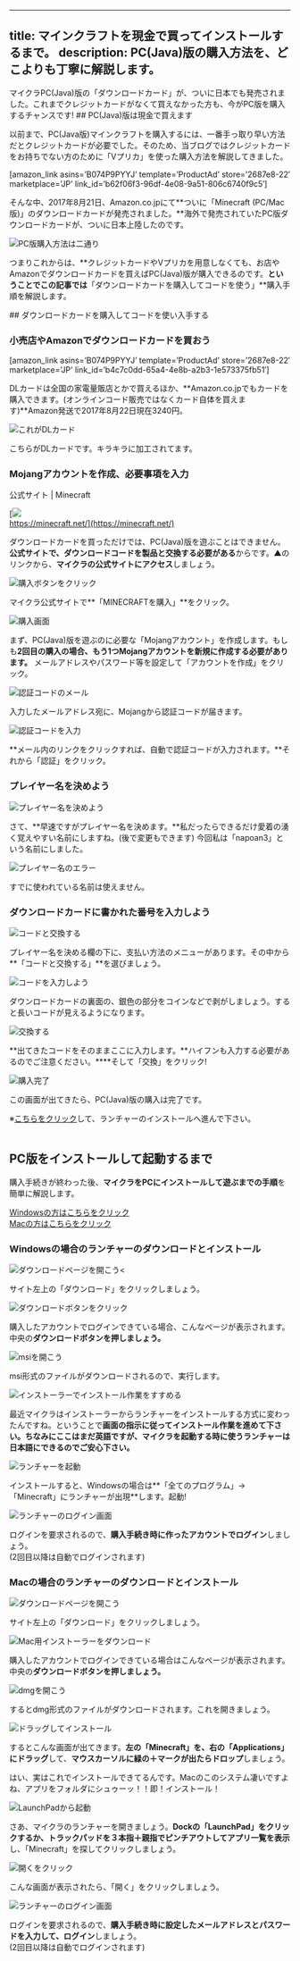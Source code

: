
---
title: マインクラフトを現金で買ってインストールするまで。
description: PC(Java)版の購入方法を、どこよりも丁寧に解説します。
---

マイクラPC(Java)版の「ダウンロードカード」が、ついに日本でも発売されました。これまでクレジットカードがなくて買えなかった方も、今がPC版を購入するチャンスです! ## PC(Java)版は現金で買えます

以前まで、PC(Java版)マインクラフトを購入するには、一番手っ取り早い方法だとクレジットカードが必要でした。そのため、当ブログではクレジットカードをお持ちでない方のために「Vプリカ」を使った購入方法を解説してきました。

\[amazon\_link asins=’B074P9PYYJ’ template=’ProductAd’ store=’2687e8-22′ marketplace=’JP’ link\_id=’b62f06f3-96df-4e08-9a51-806c6740f9c5′\]

そんな中、2017年8月21日、Amazon.co.jpにて**ついに「Minecraft (PC/Mac 版)」のダウンロードカードが発売されました。**海外で発売されていたPC版ダウンロードカードが、ついに日本上陸したのです。

![PC版購入方法は二通り](https://cdn-ak.f.st-hatena.com/images/fotolife/s/sasigume/20210208/20210208090919.png)

つまりこれからは、**クレジットカードやVプリカを用意しなくても、お店やAmazonでダウンロードカードを買えばPC(Java)版が購入できるのです。**ということでこの記事では**「ダウンロードカードを購入してコードを使う」**購入手順を解説します。

\## ダウンロードカードを購入してコードを使い入手する

### 小売店やAmazonでダウンロードカードを買おう

\[amazon\_link asins=’B074P9PYYJ’ template=’ProductAd’ store=’2687e8-22′ marketplace=’JP’ link\_id=’b4c7c0dd-65a4-4e8b-a2b3-1e573375fb51′\]

DLカードは全国の家電量販店とかで買えるほか、**Amazon.co.jpでもカードを購入できます。(オンラインコード販売ではなくカード自体を買えます)**Amazon発送で2017年8月22日現在3240円。

![これがDLカード](https://cdn-ak.f.st-hatena.com/images/fotolife/s/sasigume/20210208/20210208110425.jpg)

こちらがDLカードです。キラキラに加工されてます。

### Mojangアカウントを作成、必要事項を入力

公式サイト | Minecraft

[![](https://www.napoan.com/wp-content/uploads/2017/08/bandicam-2017-08-22-20-51-11-215_cycpnq.jfif)  
https://minecraft.net/](https://minecraft.net/)

ダウンロードカードを買っただけでは、PC(Java)版を遊ぶことはできません。**公式サイトで、ダウンロードコードを製品と交換する必要がある**からです。▲のリンクから、**マイクラの公式サイトにアクセス**しましょう。

![購入ボタンをクリック](https://cdn-ak.f.st-hatena.com/images/fotolife/s/sasigume/20210208/20210208113900.png)

マイクラ公式サイトで**「MINECRAFTを購入」**をクリック。

![購入画面](https://cdn-ak.f.st-hatena.com/images/fotolife/s/sasigume/20210208/20210208113904.png)

まず、PC(Java)版を遊ぶのに必要な「Mojangアカウント」を作成します。もしも**2回目の購入の場合、もう1つMojangアカウントを新規に作成する必要があります。** メールアドレスやパスワード等を設定して「アカウントを作成」をクリック。

![認証コードのメール](https://cdn-ak.f.st-hatena.com/images/fotolife/s/sasigume/20210208/20210208113910.png)

入力したメールアドレス宛に、Mojangから認証コードが届きます。

![認証コードを入力](https://cdn-ak.f.st-hatena.com/images/fotolife/s/sasigume/20210208/20210208113913.png)

**メール内のリンクをクリックすれば、自動で認証コードが入力されます。**それから「認証」をクリック。

### プレイヤー名を決めよう

![プレイヤー名を決めよう](https://cdn-ak.f.st-hatena.com/images/fotolife/s/sasigume/20210208/20210208105737.jpg)

さて、**早速ですがプレイヤー名を決めます。**私だったらできるだけ愛着の湧く覚えやすい名前にしますね。(後で変更もできます) 今回私は「napoan3」という名前にしました。

![プレイヤー名のエラー](https://cdn-ak.f.st-hatena.com/images/fotolife/s/sasigume/20210208/20210208113917.png)

すでに使われている名前は使えません。

### ダウンロードカードに書かれた番号を入力しよう

![コードと交換する](https://cdn-ak.f.st-hatena.com/images/fotolife/s/sasigume/20210208/20210208102245.png)

プレイヤー名を決める欄の下に、支払い方法のメニューがあります。その中から**「コードと交換する」**を選びましょう。

![コードを入力しよう](https://cdn-ak.f.st-hatena.com/images/fotolife/s/sasigume/20210208/20210208110430.jpg)

ダウンロードカードの裏面の、銀色の部分をコインなどで剥がしましょう。すると長いコードが見えるようになります。

![交換する](https://cdn-ak.f.st-hatena.com/images/fotolife/s/sasigume/20210208/20210208105821.jpg)

**出てきたコードをそのままここに入力します。**ハイフンも入力する必要があるのでご注意ください。****そして「交換」をクリック!

![購入完了](https://cdn-ak.f.st-hatena.com/images/fotolife/s/sasigume/20210208/20210208114146.jpg)

この画面が出てきたら、PC(Java)版の購入は完了です。

※[こちらをクリック](#launch)して、ランチャーのインストールへ進んで下さい。  
 

## PC版をインストールして起動するまで

購入手続きが終わった後、**マイクラをPCにインストールして遊ぶまでの手順**を簡単に解説します。

[Windowsの方はこちらをクリック](#inst-win)  
[Macの方はこちらをクリック](#inst-mac)

### Windowsの場合のランチャーのダウンロードとインストール

![ダウンロードページを開こう](https://cdn-ak.f.st-hatena.com/images/fotolife/s/sasigume/20210208/20210208121910.png)<

サイト左上の「ダウンロード」をクリックしましょう。

![ダウンロードボタンをクリック](https://cdn-ak.f.st-hatena.com/images/fotolife/s/sasigume/20210208/20210208102352.png)

購入したアカウントでログインできている場合、こんなページが表示されます。中央の**ダウンロードボタンを押しましょう。**

![msiを開こう](https://cdn-ak.f.st-hatena.com/images/fotolife/s/sasigume/20210208/20210208114149.jpg)

msi形式のファイルがダウンロードされるので、実行します。

![インストーラーでインストール作業をすすめる](https://cdn-ak.f.st-hatena.com/images/fotolife/s/sasigume/20210208/20210208154119.jpg)

最近マイクラはインストーラーからランチャーをインストールする方式に変わったんですね。ということで**画面の指示に従ってインストール作業を進めて下さい。**ちなみにここはまだ英語ですが、マイクラを起動する時に使う**ランチャーは日本語にできるのでご安心下さい。**

![ランチャーを起動](https://cdn-ak.f.st-hatena.com/images/fotolife/s/sasigume/20210208/20210208144126.jpg)

インストールすると、Windowsの場合は**「全てのプログラム」→「Minecraft」にランチャーが出現**します。起動!

![ランチャーのログイン画面](https://cdn-ak.f.st-hatena.com/images/fotolife/s/sasigume/20210208/20210208112932.png)

ログインを要求されるので、**購入手続き時に作ったアカウントでログイン**しましょう。  
(2回目以降は自動でログインされます)

### Macの場合のランチャーのダウンロードとインストール

![ダウンロードページを開こう](https://cdn-ak.f.st-hatena.com/images/fotolife/s/sasigume/20210208/20210208121910.png)

サイト左上の「ダウンロード」をクリックしましょう。

![Mac用インストーラーをダウンロード](https://cdn-ak.f.st-hatena.com/images/fotolife/s/sasigume/20210208/20210208091041.png)

購入したアカウントでログインできている場合はこんなページが表示されます。中央の**ダウンロードボタンを押しましょう。**

![dmgを開こう](https://cdn-ak.f.st-hatena.com/images/fotolife/s/sasigume/20210208/20210208093553.png)

するとdmg形式のファイルがダウンロードされます。これを開きましょう。

![ドラッグしてインストール](https://cdn-ak.f.st-hatena.com/images/fotolife/s/sasigume/20210208/20210208092154.png)

するとこんな画面が出てきます。**左の「Minecraft」を、右の「Applications」にドラッグ**して、**マウスカーソルに緑の＋マークが出たらドロップ**しましょう。

はい、実はこれでインストールできてるんです。Macのこのシステム凄いですよね、アプリをフォルダにシュゥーッ！！即！インストール！

![LaunchPadから起動](https://cdn-ak.f.st-hatena.com/images/fotolife/s/sasigume/20210208/20210208092158.png)

さあ、マイクラのランチャーを開きましょう。**Dockの「LaunchPad」をクリックするか、トラックパッドを３本指＋親指でピンチアウトしてアプリ一覧を表示**し、「Minecraft」を探してクリックしましょう。

![開くをクリック](https://cdn-ak.f.st-hatena.com/images/fotolife/s/sasigume/20210208/20210208092202.png)

こんな画面が表示されたら、「開く」をクリックしましょう。

![ランチャーのログイン画面](https://cdn-ak.f.st-hatena.com/images/fotolife/s/sasigume/20210208/20210208112932.png)

ログインを要求されるので、**購入手続き時に設定したメールアドレスとパスワードを入力して、ログイン**しましょう。  
(2回目以降は自動でログインされます)
